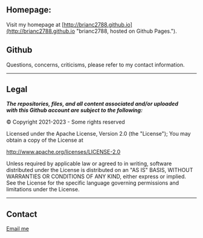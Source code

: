 <!---
README.md
http://brianc2788.github.io
http://www.github.com/brianc2788/brianc2788
brianc2788@gmail.com
 --->
## Homepage: ##

Visit my homepage at [http://brianc2788.github.io](http://brianc2788.github.io "brianc2788, hosted on Github Pages.").

## Github ##

Questions, concerns, criticisms, please refer to my contact information.<br>

---
## Legal ##
***The repositories, files, and all content associated and/or uploaded<br>
with this Github account are subject to the following:***

&COPY; Copyright 2021-2023 - Some rights reserved

Licensed under the Apache License, Version 2.0 (the "License");
You may obtain a copy of the License at

http://www.apache.org/licenses/LICENSE-2.0

Unless required by applicable law or agreed to in writing, software
distributed under the License is distributed on an "AS IS" BASIS,
WITHOUT WARRANTIES OR CONDITIONS OF ANY KIND, either express or implied.
See the License for the specific language governing permissions and
limitations under the License.

---
## Contact ##
[Email me](mailto:brianc2788@gmail.com)<br>
<!--- /README.md --->
